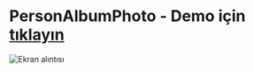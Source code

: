 # PersonAlbumPhoto -  Demo için [tıklayın](https://person-album-photo.vercel.app/)


![Ekran alıntısı](https://github.com/demirkolorg/PersonAlbumPhoto/assets/52527207/32c726c8-b5a0-45d5-b08c-edcaae35098d)
